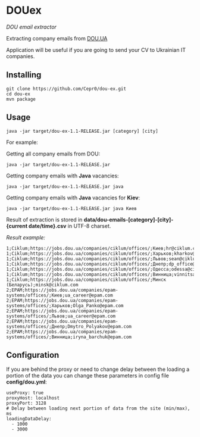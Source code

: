 # DOUex 

_DOU email extractor_

Extracting company emails from [DOU.UA](https://dou.ua)

Application will be useful if you are going to send your CV to Ukrainian IT companies.

## Installing

```
git clone https://github.com/Cepr0/dou-ex.git
cd dou-ex
mvn package
```

## Usage

```
java -jar target/dou-ex-1.1-RELEASE.jar [category] [city]
```

For example: 

Getting all company emails from DOU:
```
java -jar target/dou-ex-1.1-RELEASE.jar
```

Getting company emails with **Java** vacancies:
```
java -jar target/dou-ex-1.1-RELEASE.jar java
```

Getting company emails with **Java** vacancies for **Kiev**:
```
java -jar target/dou-ex-1.1-RELEASE.jar java Киев
```

Result of extraction is stored in **data/dou-emails-[category]-[city]-{current date/time}.csv** in UTF-8 charset.

_Result example:_

    1;Ciklum;https://jobs.dou.ua/companies/ciklum/offices/;Киев;hr@ciklum.com
    1;Ciklum;https://jobs.dou.ua/companies/ciklum/offices/;Харьков;kharkov@ciklum.com
    1;Ciklum;https://jobs.dou.ua/companies/ciklum/offices/;Львов;sean@ciklum.com
    1;Ciklum;https://jobs.dou.ua/companies/ciklum/offices/;Днепр;dp_office@ciklum.com
    1;Ciklum;https://jobs.dou.ua/companies/ciklum/offices/;Одесса;odessa@ciklum.com
    1;Ciklum;https://jobs.dou.ua/companies/ciklum/offices/;Винница;vinnitsa@ciklum.com
    1;Ciklum;https://jobs.dou.ua/companies/ciklum/offices/;Минск (Беларусь);minsk@ciklum.com
    2;EPAM;https://jobs.dou.ua/companies/epam-systems/offices/;Киев;ua_career@epam.com
    2;EPAM;https://jobs.dou.ua/companies/epam-systems/offices/;Харьков;Olga_Panko@epam.com
    2;EPAM;https://jobs.dou.ua/companies/epam-systems/offices/;Львов;ua_career@epam.com
    2;EPAM;https://jobs.dou.ua/companies/epam-systems/offices/;Днепр;Dmytro_Polyakov@epam.com
    2;EPAM;https://jobs.dou.ua/companies/epam-systems/offices/;Винница;iryna_barchuk@epam.com

## Configuration

If you are behind the proxy or need to change delay between the loading a portion 
of the data you can change these parameters in config file **config/dou.yml**:

    useProxy: true
    proxyHost: localhost
    proxyPort: 3128
    # Delay between loading next portion of data from the site (min/max), ms
    loadingDataDelay:
      - 1000
      - 3000
